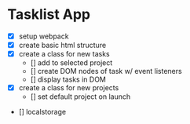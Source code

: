 # Tasklist App

- [x] setup webpack
- [x] create basic html structure
- [x] create a class for new tasks
    - [] add to selected project
    - [] create DOM nodes of task w/ event listeners
    - [] display tasks in DOM
- [x] create a class for new projects
    - [] set default project on launch
- [] localstorage